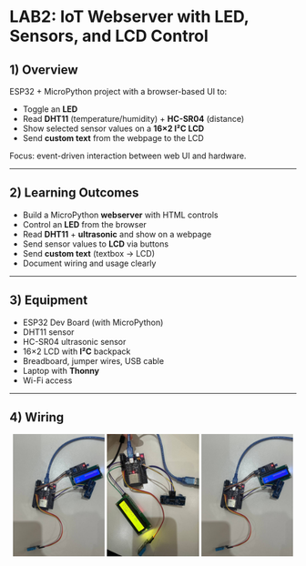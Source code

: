 # LAB2: IoT Webserver with LED, Sensors, and LCD Control

## 1) Overview
ESP32 + MicroPython project with a browser-based UI to:
- Toggle an **LED**
- Read **DHT11** (temperature/humidity) + **HC-SR04** (distance)
- Show selected sensor values on a **16×2 I²C LCD**
- Send **custom text** from the webpage to the LCD

Focus: event-driven interaction between web UI and hardware.

---

## 2) Learning Outcomes
- Build a MicroPython **webserver** with HTML controls
- Control an **LED** from the browser
- Read **DHT11** + **ultrasonic** and show on a webpage
- Send sensor values to **LCD** via buttons
- Send **custom text** (textbox → LCD)
- Document wiring and usage clearly

---

## 3) Equipment
- ESP32 Dev Board (with MicroPython)
- DHT11 sensor
- HC-SR04 ultrasonic sensor
- 16×2 LCD with **I²C** backpack
- Breadboard, jumper wires, USB cable
- Laptop with **Thonny**
- Wi-Fi access

---
## 4) Wiring
<p align="center">
  <img src="https://github.com/Yunweisheng/IOT-Class-AUPP-2025-Hun-Teng-Group4-LAB2/blob/main/2025-09-20%2000.00.32.jpg?raw=true" alt="Photo 1" width="32%">
  <img src="https://github.com/Yunweisheng/IOT-Class-AUPP-2025-Hun-Teng-Group4-LAB2/blob/main/2025-09-20%2000.00.37.jpg?raw=true" alt="Photo 2" width="32%">
  <img src="https://github.com/Yunweisheng/IOT-Class-AUPP-2025-Hun-Teng-Group4-LAB2/blob/main/2025-09-20%2000.00.32.jpg?raw=true" alt="Photo 3" width="32%">
</p>


